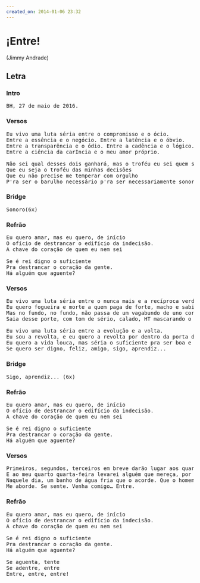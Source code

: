 ```yaml
---
created_on: 2014-01-06 23:32
---
```


# ¡Entre!
(Jimmy Andrade)

## Letra
### Intro
<pre>
BH, 27 de maio de 2016.
</pre>
### Versos
<pre>
Eu vivo uma luta séria entre o compromisso e o ócio.
Entre a essência e o negócio. Entre a latência e o óbvio.
Entre a transparência e o ódio. Entre a cadência e o lógico.
Entre a ciência da carÍncia e o meu amor próprio.
  
Não sei qual desses dois ganhará, mas o troféu eu sei quem será.
Que eu seja o troféu das minhas decisões
Que eu não precise me temperar com orgulho
P'ra ser o barulho necessário p'ra ser necessariamente sonoro.
</pre>
### Bridge
<pre>
Sonoro(6x)
</pre>
### Refrão
<pre>
Eu quero amar, mas eu quero, de início
O ofício de destrancar o edifício da indecisão.
A chave do coração de quem eu nem sei
 
Se é rei digno o suficiente
Pra destrancar o coração da gente.
Há alguém que aguente?
</pre>
### Versos
<pre>
Eu vivo uma luta séria entre o nunca mais e a recíproca verdadeira.
Eu quero fogueira e morte a quem paga de forte, macho e sabidão
Mas no fundo, no fundo, não passa de um vagabundo de uno corte
Saia desse porte, com tom de sério, calado, HT mascarando o viado.
 
Eu vivo uma luta séria entre a evolução e a volta.
Eu sou a revolta, e eu quero a revolta por dentro da porta da minha boca torta.
Eu quero a vida louca, mas séria o suficiente pra ser boa e bem quista por qualquer pessoa
Se quero ser digno, feliz, amigo, sigo, aprendiz...
</pre>
### Bridge
<pre>
Sigo, aprendiz... (6x)
</pre>
### Refrão
<pre>
Eu quero amar, mas eu quero, de início
O ofício de destrancar o edifício da indecisão.
A chave do coração de quem eu nem sei
 
Se é rei digno o suficiente
Pra destrancar o coração da gente.
Há alguém que aguente?
</pre>
### Versos
<pre>
Primeiros, segundos, terceiros em breve darão lugar aos quartos.
E ao meu quarto quarta-feira levarei alguém que mereça, por minha cabeça
Naquele dia, um banho de água fria que o acorde. Que o homem ouça meu acorde.
Me aborde. Se sente. Venha comigo… Entre.
</pre>
### Refrão
<pre>
Eu quero amar, mas eu quero, de início
O ofício de destrancar o edifício da indecisão.
A chave do coração de quem eu nem sei
 
Se é rei digno o suficiente
Pra destrancar o coração da gente.
Há alguém que aguente?

Se aguenta, tente
Se adentre, entre
Entre, entre, entre!
</pre>
